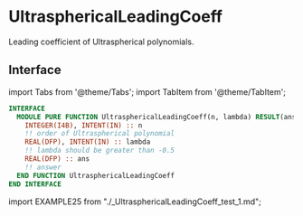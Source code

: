 # UltrasphericalLeadingCoeff

Leading coefficient of Ultraspherical polynomials.

## Interface

import Tabs from '@theme/Tabs';
import TabItem from '@theme/TabItem';

<Tabs>
<TabItem value="interface" label="܀ Interface" default>

```fortran
INTERFACE
  MODULE PURE FUNCTION UltrasphericalLeadingCoeff(n, lambda) RESULT(ans)
    INTEGER(I4B), INTENT(IN) :: n
    !! order of Ultraspherical polynomial
    REAL(DFP), INTENT(IN) :: lambda
    !! lambda should be greater than -0.5
    REAL(DFP) :: ans
    !! answer
  END FUNCTION UltrasphericalLeadingCoeff
END INTERFACE
```

</TabItem>

<TabItem value="example" label="️܀ See example">

import EXAMPLE25 from "./_UltrasphericalLeadingCoeff_test_1.md";

<EXAMPLE25 />

</TabItem>

<TabItem value="close" label="↢ ">

</TabItem>
</Tabs>
